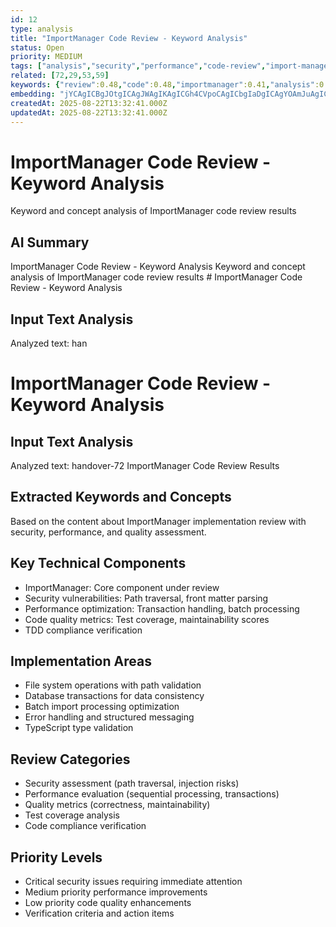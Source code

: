 ```yaml
---
id: 12
type: analysis
title: "ImportManager Code Review - Keyword Analysis"
status: Open
priority: MEDIUM
tags: ["analysis","security","performance","code-review","import-manager","quality"]
related: [72,29,53,59]
keywords: {"review":0.48,"code":0.48,"importmanager":0.41,"analysis":0.34,"and":0.34}
embedding: "jYCAgICBgJOtgICAgJWAgIKAgICGh4CVpoCAgICbgIaDgICAgYOAmJuAgICAlICNj4CAgIiJgJObgICAgIeAj5GAgICRi4CKmYCAgICAgIqTgICAk4mAipiAgICAhYCCnYCAgIyDgICPgICAgICAgJqAgICDgICEoYCAgICIgIE="
createdAt: 2025-08-22T13:32:41.000Z
updatedAt: 2025-08-22T13:32:41.000Z
---
```


# ImportManager Code Review - Keyword Analysis

Keyword and concept analysis of ImportManager code review results

## AI Summary

ImportManager Code Review - Keyword Analysis Keyword and concept analysis of ImportManager code review results # ImportManager Code Review - Keyword Analysis

## Input Text Analysis
Analyzed text: han

# ImportManager Code Review - Keyword Analysis

## Input Text Analysis
Analyzed text: handover-72 ImportManager Code Review Results

## Extracted Keywords and Concepts
Based on the content about ImportManager implementation review with security, performance, and quality assessment.

## Key Technical Components
- ImportManager: Core component under review
- Security vulnerabilities: Path traversal, front matter parsing
- Performance optimization: Transaction handling, batch processing
- Code quality metrics: Test coverage, maintainability scores
- TDD compliance verification

## Implementation Areas
- File system operations with path validation
- Database transactions for data consistency
- Batch import processing optimization
- Error handling and structured messaging
- TypeScript type validation

## Review Categories
- Security assessment (path traversal, injection risks)
- Performance evaluation (sequential processing, transactions)
- Quality metrics (correctness, maintainability)
- Test coverage analysis
- Code compliance verification

## Priority Levels
- Critical security issues requiring immediate attention
- Medium priority performance improvements
- Low priority code quality enhancements
- Verification criteria and action items
